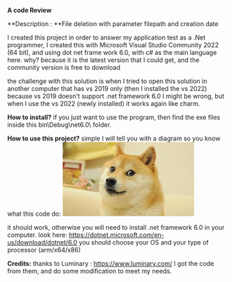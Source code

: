 **A code Review**

**Description : **File deletion with parameter filepath and creation date

I created this project in order to answer my application test as a .Net programmer,
I created this with Microsoft Visual Studio Community 2022 (64 bit),
and using dot net frame work 6.0, with c# as the main language here.
why? because it is the latest version that I could get, and the community version is free to download

the challenge with this solution is when I tried to open this solution in another computer
that has vs 2019 only (then I installed the vs 2022) because vs 2019 doesn't support .net framework 6.0
I might be wrong, but when I use the vs 2022 (newly installed) it works again like charm.

**How to install?**
if you just want to use the program, then find the exe files inside this bin\Debug\net6.0\ folder.

**How to use this project?**
simple I will tell you with a diagram so you know what this code do:
![Test Image 1](doge.jpg)

it should work, otherwise you will need to install .net framework 6.0 in your computer.
look here:
https://dotnet.microsoft.com/en-us/download/dotnet/6.0
you should choose your OS and your type of processor (arm/x64/x86)

**Credits:**
thanks to Luminary : https://www.luminary.com/
I got the code from them, and do some modification to meet my needs.



